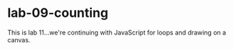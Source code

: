 # lab-09-counting

This is lab 11...we're continuing with JavaScript for loops and drawing on a canvas.